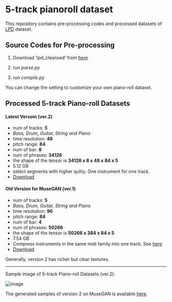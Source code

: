 # 5-track pianoroll dataset

This repository contains pre-processing codes and processed datasets of [LPD](https://github.com/salu133445/lakh-pianoroll-dataset) dataset.

## Source Codes for Pre-processing

1. Download 'lpd_cleansed' from [here](https://github.com/salu133445/lakh-pianoroll-dataset)

2. run *parse.py*
3. run *compile.py*

You can change the setting to customize your own piano-roll dataset.

## Processed 5-track Piano-roll Datasets

#### Latest Versoin (ver.2)

* num of tracks: **5**
* *Bass, Drum, Guitar, String and Piano*
* time resolution: **48**
* pitch range: **84**
* num of bar: **8**
* num of phrases: **34126**
* the shape of the tensor is **34126 x 8 x 48 x 84 x 5**
* 5.12 GB
* select segments with higher qulity. One instrument for one track.
* [Download](https://drive.google.com/file/d/17FBw7c_vrK33_mEgsA919GTSlHoJ7M6T/view?usp=sharing)

#### Old Version for MuseGAN (ver.1)

* num of tracks: **5**
* *Bass, Drum, Guitar, String and Piano*
* time resolution: **96**
* pitch range: **84**
* num of bar: **4**
* num of phrases: **50266**
* the shape of the tensor is **50266 x 384 x 84 x 5**
* 7.54 GB
* Compress instruments in the same midi family into one track. See [here](https://github.com/salu133445/musegan/tree/master/v1/training)
* [Download](https://drive.google.com/file/d/1yj-5CsAwSoj1LHk4QwEQ09VB5fS69Vnq/view?usp=sharing)

Generally, version 2 has richer but clear textures.

--------------
Sample image of 5-track Piano-roll Datasets (ver.2):

![image](https://github.com/wayne391/List-of-Symbolic-Musical-Datasets/blob/master/docs/5-track_pianoroll.PNG)

The generated samples of version 2 on MuseGAN is available [here](sample).
